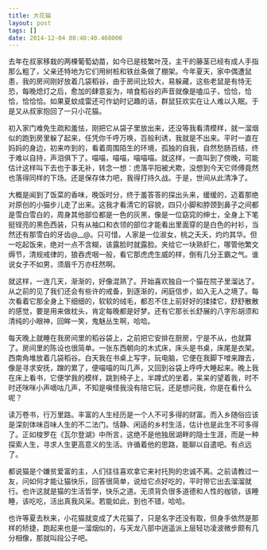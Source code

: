 ```yaml
---
title: 大花猫
layout: post
tags: []
date: 2014-12-04 08:40:40.468000
---
```



   去年在叔家移栽的两棵葡萄幼苗，如今已是枝繁叶茂，主干的藤茎已经有成人手指那么粗了，父亲还特地为它们用树桩和铁丝条做了棚架。今年夏天，家中偶遭鼠患，我的房间刚好放着几袋稻谷，由于房间比较大，易躲藏，这些老鼠是有恃无恐，每晚熄灯之后，愈加的肆意妄为，啃食稻谷的声音就像是嗑瓜子，恰恰，恰恰，恰恰恰。如果夏蚊成雷还可作幼时记趣的话，群鼠狂欢实在让人难以入眠。于是又从叔家抱回了一只小花猫。
   
   初入家门难免生疏和羞怯，刚把它从袋子里放出来，还没等我看清模样，就一溜烟似的跑到房里躲了起来，任凭你千呼万唤，百般利诱，我就是不出来。平时一直在妈妈的身边，初来咋到的，看着周围陌生的环境，孤独的自我，自然愁肠百结，终于难以自持，声泪俱下了。喵喵，喵喵，喵喵喵。就这样，一直叫到了傍晚，可能估计这样叫下去也于事无补，转念一想：虎落平阳被犬欺，没想到今天它师傅竟然也落得同样的下场。还是保存体力吧，我得打持久战。于是，世间从此清净了。
   
   大概是闻到了饭菜的香味，晚饭时分，终于羞答答的探出头来，缓缓的，迈着那绝对原创的小猫步儿走了出来。这我才看清它的容貌，四只小脚和脖颈到鼻子之间都是雪白雪白的，周身其他部位都是一色的灰黑，像是一位窈窕的绅士，全身上下笔挺锃亮的黑色西装，只有从袖口和衣领的部位才能看出里面穿的是白色的衬衫，当然还有那雪白的牙齿@__@。只可惜，人家是一位淑女，桃之夭夭，灼灼其华。但一吃起饭来，绝对一点不含糊，该露脸时就露脸。夹给它一块熟虾仁，哪管他繁文缛节，清规戒律的，狼吞虎咽一般，看它那虎虎生威的样，倒有几分王霸之气。谁说女子不如男，须眉千万亦枉然啊。
   
   就这样，一连几天，渐渐的，好像混熟了。开始喜欢独自一个猫在院子里溜达了。从之前的见了我们还会有些许的戒备，到逐渐的，闲庭信步，如入无人之境了。每次看着它那全身上下细细的，软软的绒毛，都忍不住上前好好的揉揉它，舒舒散散的感觉，要是用来做枕头，肯定每晚都是好梦。还有它那长长舒展的八字形胡须和清纯的小眼神，回眸一笑，鬼魅丛生啊，哈哈。
   
   每天晚上就睡在我房间里的稻谷袋上，之前把它安排在厨房，宁是不从，也就算了。房间里的陈设也很简单。一张东西朝向的木式床，床头是书桌，床尾是衣架。西南角堆放着几袋稻谷。白天我在书桌上写字，玩电脑，它便在我脚下噌来蹭去，像是寻求安抚，蹭的累了，便喵喵的叫几声，又回到谷袋上呼呼大睡起来。晚上我在床上看书，它便学我的模样，跳到椅子上，半蹲式的坐着，呆呆的望着我，时不时还咪咪小声嘀咕几声，不知是嗔怪我没有陪它玩，还是想问我，你是在看什么呢？
   
   读万卷书，行万里路。丰富的人生经历是一个人不可多得的财富。而入乡随俗应该是深刻体味百味人生的不二法门。恬静、闲适的乡村生活，估计也是此生不可多得了。正如梭罗在《瓦尔登湖》中所言，这绝不是他独居湖畔的隐士生涯，而是一种探索人生，寻求人生更高意义的生活。许循着他的思路，能聊以自遣吧。有点远了。
   
   都说猫是个嫌贫爱富的主，人们往往喜欢拿它来衬托狗的忠诚不离。之前请教过一友，问如何才能让猫快乐，回答很简单，说给它点好吃的，平时带它出去溜溜就行。也许这就是猫的生活哲学，快乐之道。无须背负很多道德和人性的枷锁，该睡睡，该吃吃，活出真我风采。若能如此，到也不错，哈哈。    
   
   也许等夏去秋来，小花猫就变成了大花猫了，只是名字还没有取，但身手依然是那样的矫捷，跑起来也是一溜烟似的，与天龙八部中逍遥派上层轻功凌波微步颇有几分相像，那就叫段公子吧。


